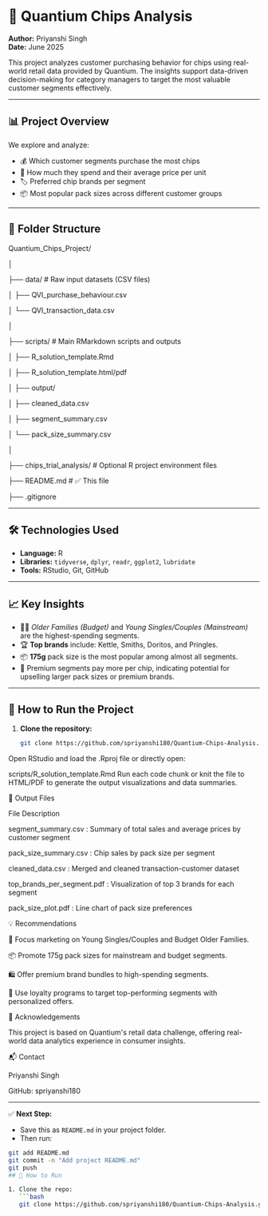 # 🥔 Quantium Chips Analysis

**Author:** Priyanshi Singh  
**Date:** June 2025

This project analyzes customer purchasing behavior for chips using real-world retail data provided by Quantium. The insights support data-driven decision-making for category managers to target the most valuable customer segments effectively.

---

## 📊 Project Overview

We explore and analyze:
- 💰 Which customer segments purchase the most chips
- 🧮 How much they spend and their average price per unit
- 🏷️ Preferred chip brands per segment
- 📦 Most popular pack sizes across different customer groups

---

## 📁 Folder Structure

Quantium_Chips_Project/

│

├── data/ # Raw input datasets (CSV files)

│ ├── QVI_purchase_behaviour.csv

│ └── QVI_transaction_data.csv

│

├── scripts/ # Main RMarkdown scripts and outputs

│ ├── R_solution_template.Rmd

│ ├── R_solution_template.html/pdf

│ ├── output/

│ ├── cleaned_data.csv

│ ├── segment_summary.csv

│ └── pack_size_summary.csv

│

├── chips_trial_analysis/ # Optional R project environment files

├── README.md # ✅ This file

├── .gitignore


---

## 🛠️ Technologies Used

- **Language:** R  
- **Libraries:** `tidyverse`, `dplyr`, `readr`, `ggplot2`, `lubridate`
- **Tools:** RStudio, Git, GitHub

---

## 📈 Key Insights

- 🧍‍♂️ *Older Families (Budget)* and *Young Singles/Couples (Mainstream)* are the highest-spending segments.
- 🏆 **Top brands** include: Kettle, Smiths, Doritos, and Pringles.
- 📦 **175g** pack size is the most popular among almost all segments.
- 🎯 Premium segments pay more per chip, indicating potential for upselling larger pack sizes or premium brands.

---

## 🚀 How to Run the Project

1. **Clone the repository:**

   ```bash
   git clone https://github.com/spriyanshi180/Quantium-Chips-Analysis.git
Open RStudio and load the .Rproj file or directly open:

scripts/R_solution_template.Rmd
Run each code chunk or knit the file to HTML/PDF to generate the output visualizations and data summaries.

📎 Output Files

File	Description

segment_summary.csv	: Summary of total sales and average prices by customer segment

pack_size_summary.csv  :	Chip sales by pack size per segment

cleaned_data.csv	:  Merged and cleaned transaction-customer dataset

top_brands_per_segment.pdf	 :  Visualization of top 3 brands for each segment

pack_size_plot.pdf	:  Line chart of pack size preferences

💡 Recommendations

📣 Focus marketing on Young Singles/Couples and Budget Older Families.

📦 Promote 175g pack sizes for mainstream and budget segments.

🛍️ Offer premium brand bundles to high-spending segments.

📨 Use loyalty programs to target top-performing segments with personalized offers.


🤝 Acknowledgements

This project is based on Quantium's retail data challenge, offering real-world data analytics experience in consumer insights.

📬 Contact

Priyanshi Singh

GitHub: spriyanshi180


---

✅ **Next Step:**  
- Save this as `README.md` in your project folder.
- Then run:

```bash
git add README.md
git commit -m "Add project README.md"
git push
## 🚀 How to Run

1. Clone the repo:
   ```bash
   git clone https://github.com/spriyanshi180/Quantium-Chips-Analysis.git
